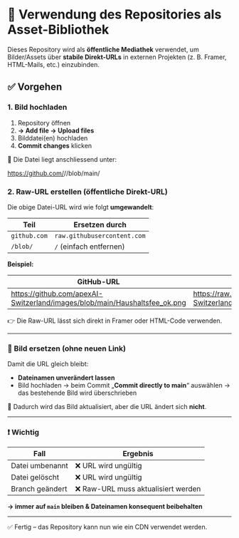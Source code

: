 # 🔧 Verwendung des Repositories als Asset-Bibliothek

Dieses Repository wird als **öffentliche Mediathek** verwendet, um Bilder/Assets über **stabile Direkt-URLs** in externen Projekten (z. B. Framer, HTML-Mails, etc.) einzubinden.

## ✅ Vorgehen

### 1. Bild hochladen

1. Repository öffnen  
2. **→ Add file → Upload files**  
3. Bilddatei(en) hochladen  
4. **Commit changes** klicken

🔎 Die Datei liegt anschliessend unter:

https://github.com/<OWNER>/<REPO>/blob/main/<DATEINAME>

### 2. Raw-URL erstellen (öffentliche Direkt-URL)

Die obige Datei-URL wird wie folgt **umgewandelt**:

| Teil | Ersetzen durch |
|------|----------------|
| `github.com` | `raw.githubusercontent.com` |
| `/blob/` | `/` (einfach entfernen) |

**Beispiel:**

| GitHub-URL | Raw-URL |
|------------|--------|
| https://github.com/apexAI-Switzerland/images/blob/main/Haushaltsfee_ok.png | https://raw.githubusercontent.com/apexAI-Switzerland/images/main/Haushaltsfee_ok.png |

👉 Die Raw-URL lässt sich direkt in Framer oder HTML-Code verwenden.

---

### 🔁 Bild ersetzen (ohne neuen Link)

Damit die URL gleich bleibt:

- **Dateinamen unverändert lassen**
- Bild hochladen → beim Commit „**Commit directly to main**“ auswählen → das bestehende Bild wird überschrieben

📌 Dadurch wird das Bild aktualisiert, aber die URL ändert sich **nicht**.

---

### ❗ Wichtig

| Fall | Ergebnis |
|------|---------|
| Datei umbenannt | ❌ URL wird ungültig |
| Datei gelöscht | ❌ URL wird ungültig |
| Branch geändert | ❌ Raw-URL muss aktualisiert werden |

**→ immer auf `main` bleiben & Dateinamen konsequent beibehalten**

---

✅ Fertig – das Repository kann nun wie ein CDN verwendet werden.

